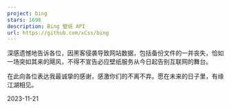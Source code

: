 ```yaml
---
project: bing
stars: 1698
description: Bing 壁纸 API
url: https://github.com/xCss/bing
---
```


深感遗憾地告诉各位，因黑客侵袭导致网站数据，包括备份文件的一并丧失，恰如一场突如其来的飓风，不得不宣告必应壁纸服务从今日起告别互联网的舞台。  

在此向各位表达我最诚挚的感谢，感激你们的不离不弃。愿在未来的日子里，有缘江湖相见。  

2023-11-21
